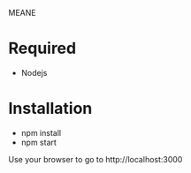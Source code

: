 MEANE

# Required
- Nodejs

# Installation
- npm install
- npm start

Use your browser to go to http://localhost:3000

